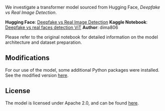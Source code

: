 We investigate a transformer model sourced from Hugging Face, *Deepfake vs Real Image Detection*.

**Hugging Face**: [Deepfake vs Real Image Detection](https://huggingface.co/dima806/deepfake_vs_real_image_detection)
**Kaggle Notebook**: [Deepfake vs real faces detection ViT](https://www.kaggle.com/code/dima806/deepfake-vs-real-faces-detection-vit)
**Author**: dima806

Please refer to the original notebook for detailed information on the model architecture and dataset preparation.

## Modifications
For our use of the model, some additional Python packages were installed. See the modified version [here](./HuggingFaceViT%20(Modified).ipynb).

## License
The model is licensed under Apache 2.0, and can be found [here](https://huggingface.co/datasets/choosealicense/licenses/blob/main/markdown/apache-2.0.md).
